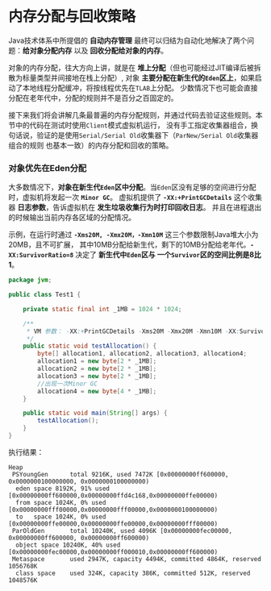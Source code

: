 内存分配与回收策略
=================================================================
Java技术体系中所提倡的 **自动内存管理** 最终可以归结为自动化地解决了两个问题：**给对象分配内存** 以及 **回收分配给对象的内存**。

对象的内存分配，往大方向上讲，就是在 **堆上分配**（但也可能经过JIT编译后被拆散为标量类型并间接地在栈上分配）,
对象 **主要分配在新生代的`Eden`区上**，如果启动了本地线程分配缓冲，将按线程优先在`TLAB`上分配。
少数情况下也可能会直接分配在老年代中，分配的规则并不是百分之百固定的。

接下来我们将会讲解几条最普遍的内存分配规则，并通过代码去验证这些规则。本节中的代码在测试时使用`Client`模式虚拟机运行，
没有手工指定收集器组合，换句话说，验证的是使用`Serial/Serial Old`收集器下（`ParNew/Serial Old`收集器组合的规则
也基本一致）的内存分配和回收的策略。

### 对象优先在Eden分配
大多数情况下，**对象在新生代`Eden`区中分配**。当`Eden`区没有足够的空间进行分配时，虚拟机将发起一次 **`Minor GC`**。
虚拟机提供了 **`-XX:+PrintGCDetails`** 这个收集器 **日志参数**，告诉虚拟机在 **发生垃圾收集行为时打印回收日志**。
并且在进程退出的时候输出当前内存各区域的分配情况。

示例，在运行时通过 **`-Xms20M, -Xmx20M，-Xmn10M`** 这三个参数限制Java堆大小为20MB，且不可扩展，
其中10MB分配给新生代，剩下的10MB分配给老年代。**`-XX:SurvivorRatio=8`** 决定了 **新生代中`Eden`区与
一个`Survivor`区的空间比例是8比1**。
```java
package jvm;

public class Test1 {

    private static final int _1MB = 1024 * 1024;

    /**
     * VM 参数： -XX:+PrintGCDetails -Xms20M -Xmx20M -Xmn10M -XX:SurvivorRatio=8
     */
    public static void testAllocation() {
        byte[] allocation1, allocation2, allocation3, allocation4;
        allocation1 = new byte[2 * _1MB];
        allocation2 = new byte[2 * _1MB];
        allocation3 = new byte[2 * _1MB];
        //出现一次Minor GC
        allocation4 = new byte[4 * _1MB];
    }

    public static void main(String[] args) {
        testAllocation();
    }
}
```
执行结果：
```
Heap
 PSYoungGen      total 9216K, used 7472K [0x00000000ff600000, 0x0000000100000000, 0x0000000100000000)
  eden space 8192K, 91% used [0x00000000ff600000,0x00000000ffd4c168,0x00000000ffe00000)
  from space 1024K, 0% used [0x00000000fff00000,0x00000000fff00000,0x0000000100000000)
  to   space 1024K, 0% used [0x00000000ffe00000,0x00000000ffe00000,0x00000000fff00000)
 ParOldGen       total 10240K, used 4096K [0x00000000fec00000, 0x00000000ff600000, 0x00000000ff600000)
  object space 10240K, 40% used [0x00000000fec00000,0x00000000ff000010,0x00000000ff600000)
 Metaspace       used 2947K, capacity 4494K, committed 4864K, reserved 1056768K
  class space    used 324K, capacity 386K, committed 512K, reserved 1048576K
```
